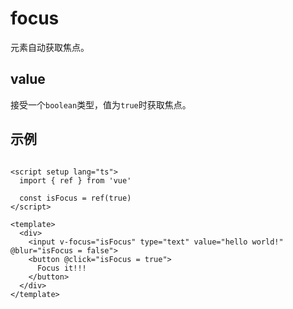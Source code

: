 # focus

元素自动获取焦点。

## value

接受一个`boolean`类型，值为`true`时获取焦点。

## 示例

```vue

<script setup lang="ts">
  import { ref } from 'vue'

  const isFocus = ref(true)
</script>

<template>
  <div>
    <input v-focus="isFocus" type="text" value="hello world!" @blur="isFocus = false">
    <button @click="isFocus = true">
      Focus it!!!
    </button>
  </div>
</template>
```
